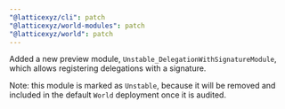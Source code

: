 ```yaml
---
"@latticexyz/cli": patch
"@latticexyz/world-modules": patch
"@latticexyz/world": patch
---
```


Added a new preview module, `Unstable_DelegationWithSignatureModule`, which allows registering delegations with a signature.

Note: this module is marked as `Unstable`, because it will be removed and included in the default `World` deployment once it is audited.
